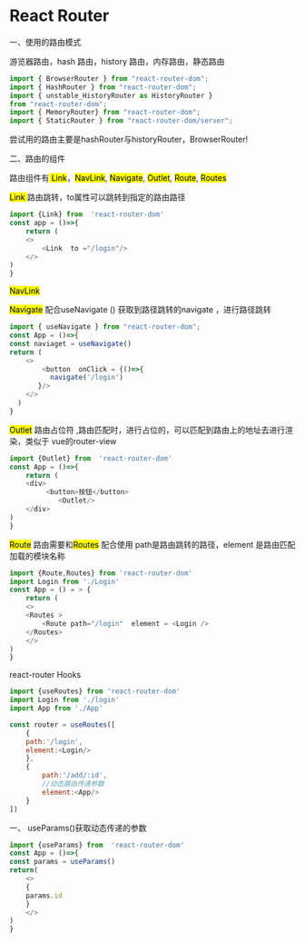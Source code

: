 # React Router

一、使用的路由模式

游览器路由，hash 路由，history 路由，内存路由，静态路由

```javascript
import { BrowserRouter } from "react-router-dom";
import { HashRouter } from "react-router-dom";
import { unstable_HistoryRouter as HistoryRouter } 
from "react-router-dom";
import { MemoryRouter} from "react-router-dom";
import { StaticRouter } from "react-router-dom/server";
```

尝试用的路由主要是hashRouter与historyRouter，BrowserRouter!

二、路由的组件

路由组件有<mark> Link</mark>，<mark>NavLink</mark>,  <mark>Navigate</mark>,  <mark>Outlet</mark>,  <mark>Route</mark>,   <mark>Routes</mark>

<mark>Link </mark>  路由跳转，to属性可以跳转到指定的路由路径

```javascript
import {Link} from  'react-router-dom'
const app = ()=>{
    return (
    <>
        <Link  to ="/login"/>
    </>
)
}
```

<mark>NavLink</mark>



<mark>Navigate</mark>   配合useNavigate () 获取到路径跳转的navigate ，进行路径跳转 

```javascript
import { useNavigate } from "react-router-dom";
const App = ()=>{
const naviaget = useNavigate()    
return (
    <>
        <button  onClick = {()=>{
          navigate('/login')
       }/>
    </>
  )
}
```

<mark>Outlet</mark>  路由占位符 ,路由匹配时，进行占位的，可以匹配到路由上的地址去进行渲染，类似于 vue的router-view

```javascript
import {Outlet} from  'react-router-dom'
const App = ()=>{
    return (
    <div>
         <button>按钮</button> 
            <Outlet/>  
    </div>
)
}
```

<mark>Route</mark> 路由需要和<mark>Routes</mark> 配合使用 path是路由跳转的路径，element 是路由匹配加载的模块名称

```javascript
import {Route,Routes} from 'react-router-dom'
import Login from './Login'
const App = () = > {
    return (
    <>
    <Routes >
        <Route path="/login"  element = <Login />
    </Routes>
    </>
)
}
```

react-router Hooks

```js
import {useRoutes} from 'react-router-dom'
import Login from './login'
import App from './App'

const router = useRoutes([
    {
    path:'/login',
    element:<Login/>
    },
    {
        path:'/add/:id',
        //动态路由传递参数
        element:<App/>
    }
])
```

一、 useParams()获取动态传递的参数

```javascript
import {useParams} from  'react-router-dom'
const App = ()=>{
const params = useParams()    
return(
    <>
    {
    params.id
    }
    </>
)
}
```


